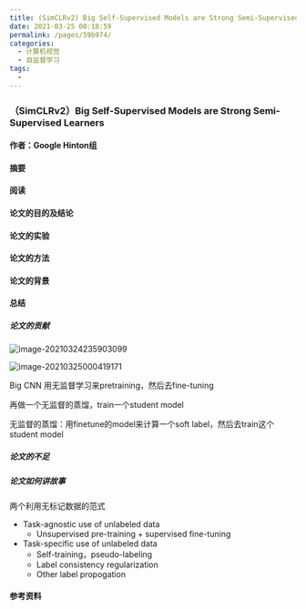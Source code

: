 ```yaml
---
title: (SimCLRv2) Big Self-Supervised Models are Strong Semi-Supervised Learners
date: 2021-03-25 00:18:59
permalink: /pages/59b974/
categories:
  - 计算机视觉
  - 自监督学习
tags:
  - 
---
```

### （SimCLRv2）Big Self-Supervised Models are Strong Semi-Supervised Learners

#### 作者：Google Hinton组

#### 摘要



#### 阅读



#### 论文的目的及结论



#### 论文的实验



#### 论文的方法



#### 论文的背景



#### 总结

##### 论文的贡献

![image-20210324235903099](https://muyun-blog-pic.oss-cn-shanghai.aliyuncs.com/picgo/image-20210324235903099.png)

![image-20210325000419171](https://muyun-blog-pic.oss-cn-shanghai.aliyuncs.com/picgo/image-20210325000419171.png)

Big CNN 用无监督学习来pretraining，然后去fine-tuning 

再做一个无监督的蒸馏，train一个student model

无监督的蒸馏：用finetune的model来计算一个soft label，然后去train这个student model

##### 论文的不足

##### 论文如何讲故事

两个利用无标记数据的范式

- Task-agnostic use of unlabeled data
  - Unsupervised pre-training + supervised fine-tuning
- Task-specific use of unlabeled data
  - Self-training，pseudo-labeling
  - Label consistency regularization
  - Other label propogation

#### 参考资料